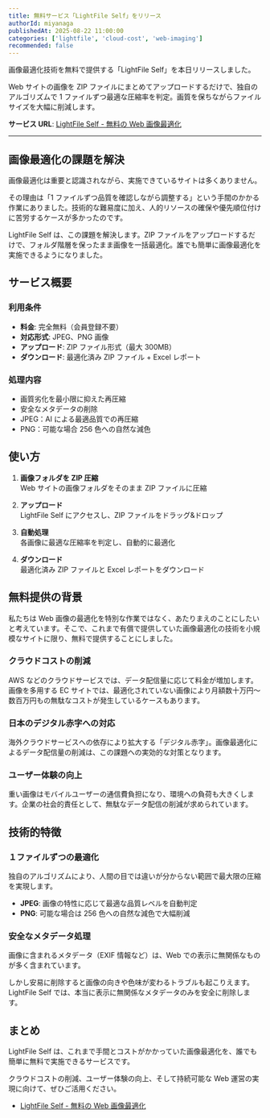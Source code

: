 ```yaml
---
title: 無料サービス「LightFile Self」をリリース
authorId: miyanaga
publishedAt: 2025-08-22 11:00:00
categories: ['lightfile', 'cloud-cost', 'web-imaging']
recommended: false
---
```


画像最適化技術を無料で提供する「LightFile Self」を本日リリースしました。

Web サイトの画像を ZIP ファイルにまとめてアップロードするだけで、独自のアルゴリズムで 1 ファイルずつ最適な圧縮率を判定。画質を保ちながらファイルサイズを大幅に削減します。

**サービス URL**: [LightFile Self - 無料の Web 画像最適化](https://self.lightfile.net/)

---

## 画像最適化の課題を解決

画像最適化は重要と認識されながら、実施できているサイトは多くありません。

その理由は「1 ファイルずつ品質を確認しながら調整する」という手間のかかる作業にありました。技術的な難易度に加え、人的リソースの確保や優先順位付けに苦労するケースが多かったのです。

LightFile Self は、この課題を解決します。ZIP ファイルをアップロードするだけで、フォルダ階層を保ったまま画像を一括最適化。誰でも簡単に画像最適化を実施できるようになりました。

## サービス概要

### 利用条件

- **料金**: 完全無料（会員登録不要）
- **対応形式**: JPEG、PNG 画像
- **アップロード**: ZIP ファイル形式（最大 300MB）
- **ダウンロード**: 最適化済み ZIP ファイル + Excel レポート

### 処理内容

- 画質劣化を最小限に抑えた再圧縮
- 安全なメタデータの削除
- JPEG：AI による最適品質での再圧縮
- PNG：可能な場合 256 色への自然な減色

## 使い方

1. **画像フォルダを ZIP 圧縮**  
   Web サイトの画像フォルダをそのまま ZIP ファイルに圧縮

2. **アップロード**  
   LightFile Self にアクセスし、ZIP ファイルをドラッグ&ドロップ

3. **自動処理**  
   各画像に最適な圧縮率を判定し、自動的に最適化

4. **ダウンロード**  
   最適化済み ZIP ファイルと Excel レポートをダウンロード

## 無料提供の背景

私たちは Web 画像の最適化を特別な作業ではなく、あたりまえのことにしたいと考えています。そこで、これまで有償で提供していた画像最適化の技術を小規模なサイトに限り、無料で提供することにしました。

### クラウドコストの削減

AWS などのクラウドサービスでは、データ配信量に応じて料金が増加します。画像を多用する EC サイトでは、最適化されていない画像により月額数十万円〜数百万円もの無駄なコストが発生しているケースもあります。

### 日本のデジタル赤字への対応

海外クラウドサービスへの依存により拡大する「デジタル赤字」。画像最適化によるデータ配信量の削減は、この課題への実効的な対策となります。

### ユーザー体験の向上

重い画像はモバイルユーザーの通信費負担になり、環境への負荷も大きくします。企業の社会的責任として、無駄なデータ配信の削減が求められています。

## 技術的特徴

### １ファイルずつの最適化

独自のアルゴリズムにより、人間の目では違いが分からない範囲で最大限の圧縮を実現します。

- **JPEG**: 画像の特性に応じて最適な品質レベルを自動判定
- **PNG**: 可能な場合は 256 色への自然な減色で大幅削減

### 安全なメタデータ処理

画像に含まれるメタデータ（EXIF 情報など）は、Web での表示に無関係なものが多く含まれています。

しかし安易に削除すると画像の向きや色味が変わるトラブルも起こりえます。LightFile Self では、本当に表示に無関係なメタデータのみを安全に削除します。

## まとめ

LightFile Self は、これまで手間とコストがかかっていた画像最適化を、誰でも簡単に無料で実施できるサービスです。

クラウドコストの削減、ユーザー体験の向上、そして持続可能な Web 運営の実現に向けて、ぜひご活用ください。

- [LightFile Self - 無料の Web 画像最適化](https://self.lightfile.net/)
